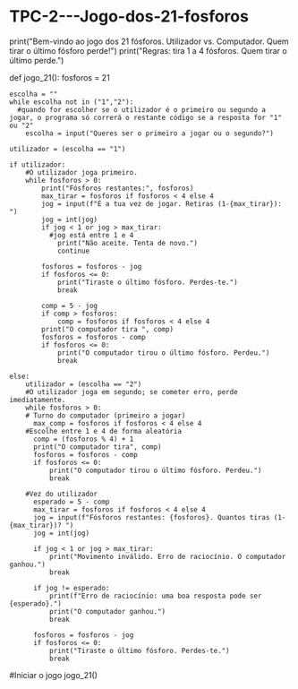 # TPC-2---Jogo-dos-21-fosforos
print("Bem-vindo ao jogo dos 21 fósforos. Utilizador vs. Computador. Quem tirar o último fósforo perde!")
print("Regras: tira 1 a 4 fósforos. Quem tirar o último perde.")

def jogo_21():
    fosforos = 21

    escolha = ""
    while escolha not in ("1","2"):
      #quando for escolher se o utilizador é o primeiro ou segundo a jogar, o programa só correrá o restante código se a resposta for "1" ou "2"
        escolha = input("Queres ser o primeiro a jogar ou o segundo?")

    utilizador = (escolha == "1")

    if utilizador:
        #O utilizador joga primeiro.
        while fosforos > 0:
            print("Fósforos restantes:", fosforos)
            max_tirar = fosforos if fosforos < 4 else 4
            jog = input(f"É a tua vez de jogar. Retiras (1-{max_tirar}): ")
            jog = int(jog)
            if jog < 1 or jog > max_tirar:
              #jog está entre 1 e 4
                print("Não aceite. Tenta de novo.")
                continue

            fosforos = fosforos - jog
            if fosforos <= 0:
                print("Tiraste o último fósforo. Perdes-te.")
                break

            comp = 5 - jog
            if comp > fosforos:
                comp = fosforos if fosforos < 4 else 4
            print("O computador tira ", comp)
            fosforos = fosforos - comp
            if fosforos <= 0:
                print("O computador tirou o último fósforo. Perdeu.")
                break

    else:
        utilizador = (escolha == "2")
        #O utilizador joga em segundo; se cometer erro, perde imediatamente.
        while fosforos > 0:
        # Turno do computador (primeiro a jogar)
          max_comp = fosforos if fosforos < 4 else 4
        #Escolhe entre 1 e 4 de forma aleatória
          comp = (fosforos % 4) + 1
          print("O computador tira", comp)
          fosforos = fosforos - comp
          if fosforos <= 0:
              print("O computador tirou o último fósforo. Perdeu.")
              break

        #Vez do utilizador
          esperado = 5 - comp
          max_tirar = fosforos if fosforos < 4 else 4
          jog = input(f"Fósforos restantes: {fosforos}. Quantos tiras (1-{max_tirar})? ")
          jog = int(jog)

          if jog < 1 or jog > max_tirar:
              print("Movimento inválido. Erro de raciocínio. O computador ganhou.")
              break

          if jog != esperado:
              print(f"Erro de raciocínio: uma boa resposta pode ser {esperado}.")
              print("O computador ganhou.")
              break

          fosforos = fosforos - jog
          if fosforos <= 0:
              print("Tiraste o último fósforo. Perdes-te.")
              break

#Iniciar o jogo
jogo_21()
